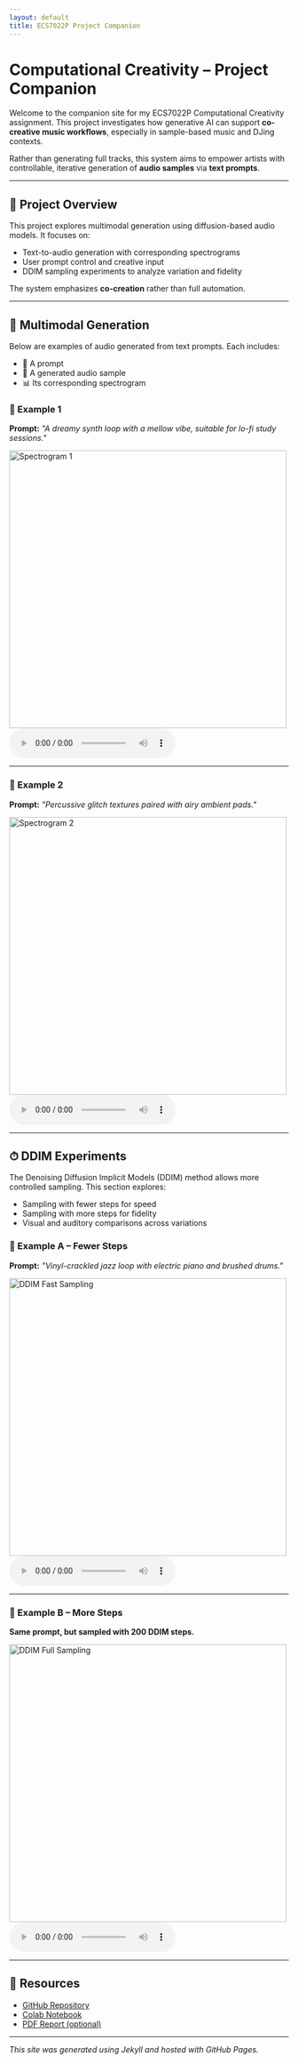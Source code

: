 ```yaml
---
layout: default
title: ECS7022P Project Companion
---
```


# Computational Creativity – Project Companion

Welcome to the companion site for my ECS7022P Computational Creativity assignment. This project investigates how generative AI can support **co-creative music workflows**, especially in sample-based music and DJing contexts.

Rather than generating full tracks, this system aims to empower artists with controllable, iterative generation of **audio samples** via **text prompts**.

---

## 🎯 Project Overview

This project explores multimodal generation using diffusion-based audio models. It focuses on:

- Text-to-audio generation with corresponding spectrograms
- User prompt control and creative input
- DDIM sampling experiments to analyze variation and fidelity

The system emphasizes **co-creation** rather than full automation.

---

## 🧠 Multimodal Generation

Below are examples of audio generated from text prompts. Each includes:

- 📝 A prompt
- 🎵 A generated audio sample
- 📊 Its corresponding spectrogram

### 🔹 Example 1

**Prompt:** _"A dreamy synth loop with a mellow vibe, suitable for lo-fi study sessions."_

<img src="/examples/spectrogram1.png" alt="Spectrogram 1" width="500" />
<audio controls>
  <source src="/examples/audio1.wav" type="audio/wav">
  Your browser does not support the audio element.
</audio>

---

### 🔹 Example 2

**Prompt:** _"Percussive glitch textures paired with airy ambient pads."_

<img src="/examples/spectrogram2.png" alt="Spectrogram 2" width="500" />
<audio controls>
  <source src="/examples/audio2.wav" type="audio/wav">
  Your browser does not support the audio element.
</audio>

---

## ⏱ DDIM Experiments

The Denoising Diffusion Implicit Models (DDIM) method allows more controlled sampling. This section explores:

- Sampling with fewer steps for speed
- Sampling with more steps for fidelity
- Visual and auditory comparisons across variations

### 🔹 Example A – Fewer Steps

**Prompt:** _"Vinyl-crackled jazz loop with electric piano and brushed drums."_

<img src="/ddim/spectrogram_fast.png" alt="DDIM Fast Sampling" width="500" />
<audio controls>
  <source src="/ddim/audio_fast.wav" type="audio/wav">
</audio>

---

### 🔹 Example B – More Steps

**Same prompt, but sampled with 200 DDIM steps.**

<img src="/ddim/spectrogram_slow.png" alt="DDIM Full Sampling" width="500" />
<audio controls>
  <source src="/ddim/audio_slow.wav" type="audio/wav">
</audio>

---

## 📎 Resources

- [GitHub Repository](https://github.com/yourusername/your-repo-name)
- [Colab Notebook](https://colab.research.google.com/your-notebook-link)
- [PDF Report (optional)](report.pdf)

---

_This site was generated using Jekyll and hosted with GitHub Pages._
